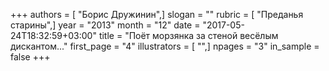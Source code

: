 +++
authors = [ "Борис Дружинин",]
slogan = ""
rubric = [ "Преданья старины",]
year = "2013"
month = "12"
date = "2017-05-24T18:32:59+03:00"
title = "Поёт морзянка за стеной весёлым дискантом..."
first_page = "4"
illustrators = [ "",]
npages = "3"
in_sample = false
+++
